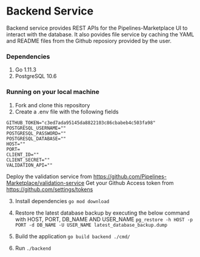 # Backend Service
Backend service provides REST APIs for the Pipelines-Marketplace UI to interact with the database. It also povides file service by caching the YAML and README files from the Github reposiory provided by the user. 

### Dependencies
1. Go 1.11.3
2. PostgreSQL 10.6

### Running on your local machine
1. Fork and clone this repository
2. Create a .env file with the following fields <br/>
```
GITHUB_TOKEN="c3ed7ada95145da8822103c86cbabeb4c503fa98"
POSTGRESQL_USERNAME=""
POSTGRESQL_PASSWORD=""
POSTGRESQL_DATABASE=""
HOST=""
PORT=
CLIENT_ID=""
CLIENT_SECRET=""
VALIDATION_API=""
```
Deploy the validation service from <https://github.com/Pipelines-Marketplace/validation-service>
Get your Github Access token from <https://github.com/settings/tokens> 

3. Install dependencies 
  ```go mod download```

4. Restore the latest database backup by executing the below command with HOST, PORT, DB_NAME AND USER_NAME 
```pg_restore -h HOST -p PORT -d DB_NAME -U USER_NAME latest_database_backup.dump```

5. Build the application 
```go build backend ./cmd/```
6. Run
```./backend```
